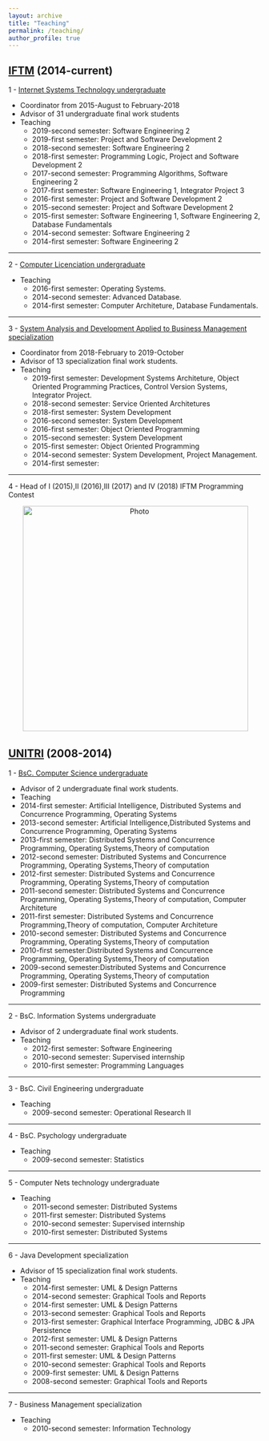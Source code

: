 ```yaml
---
layout: archive
title: "Teaching"
permalink: /teaching/
author_profile: true
---
```


[IFTM](https://iftm.edu.br/) (2014-current)
---

1 - [Internet Systems Technology undergraduate](https://iftm.edu.br/cursos/uberlandiacentro/tecnologo/sistemas-para-internet/)

- Coordinator from 2015-August to February-2018
- Advisor of 31 undergraduate final work students
- Teaching
  - 2019-second semester: Software Engineering 2
  - 2019-first semester: Project and Software Development 2
  - 2018-second semester: Software Engineering 2
  - 2018-first semester: Programming Logic, Project and Software Development 2
  - 2017-second semester: Programming Algorithms, Software Engineering 2
  - 2017-first semester: Software Engineering 1, Integrator Project 3
  - 2016-first semester: Project and Software Development 2
  - 2015-second semester: Project and Software Development 2
  - 2015-first semester: Software Engineering 1, Software Engineering 2, Database Fundamentals
  - 2014-second semester: Software Engineering 2
  - 2014-first semester: Software Engineering 2

--- 

2 - [Computer Licenciation undergraduate](https://iftm.edu.br/cursos/uberlandiacentro/licenciatura/computacao/)

- Teaching
  - 2016-first semester: Operating Systems.
  - 2014-second semester: Advanced Database.
  - 2014-first semester: Computer Architeture, Database Fundamentals.

--- 

3 - [System Analysis and Development Applied to Business Management specialization](https://iftm.edu.br/cursos/uberlandiacentro/especializacao/analise-e-desenvolvimento-de-sistemas-aplicados-a-gestao-empresarial/)

- Coordinator from 2018-February to 2019-October
- Advisor of 13 specialization final work students.
- Teaching
  - 2019-first semester: Development Systems Architeture, Object Oriented Programming Practices, Control Version Systems, Integrator Project.
  - 2018-second semester: Service Oriented Architetures
  - 2018-first semester: System Development
  - 2016-second semester: System Development
  - 2016-first semester: Object Oriented Programming
  - 2015-second semester: System Development
  - 2015-first semester: Object Oriented Programming
  - 2014-second semester: System Development, Project Management.
  - 2014-first semester:

--- 

4 - Head of I (2015),II (2016),III (2017) and IV (2018) IFTM Programming Contest

<p align="center">
  <img src="https://carloseduardoxp.github.io/images/maratona.png?raw=true" alt="Photo" style="width: 450px;"/> 
</p>

[UNITRI](https://unitri.edu.br) (2008-2014)
---


1 - [BsC. Computer Science undergraduate](https://unitri.edu.br/curso/ciencia-da-computacao/)
- Advisor of 2 undergraduate final work students.
- Teaching
 - 2014-first semester: Artificial Intelligence, Distributed Systems and Concurrence Programming, Operating Systems
 - 2013-second semester: Artificial Intelligence,Distributed Systems and Concurrence Programming, Operating Systems
 - 2013-first semester: Distributed Systems and Concurrence Programming, Operating Systems,Theory of computation
 - 2012-second semester: Distributed Systems and Concurrence Programming, Operating Systems,Theory of computation
 - 2012-first semester: Distributed Systems and Concurrence Programming, Operating Systems,Theory of computation
 - 2011-second semester: Distributed Systems and Concurrence Programming, Operating Systems,Theory of computation, Computer Architeture
 - 2011-first semester: Distributed Systems and Concurrence Programming,Theory of computation, Computer Architeture
 - 2010-second semester: Distributed Systems and Concurrence Programming, Operating Systems,Theory of computation
 - 2010-first semester:Distributed Systems and Concurrence Programming, Operating Systems,Theory of computation
 - 2009-second semester:Distributed Systems and Concurrence Programming, Operating Systems,Theory of computation
 - 2009-first semester: Distributed Systems and Concurrence Programming

--- 

2 - BsC. Information Systems undergraduate
- Advisor of 2 undergraduate final work students.
- Teaching
  - 2012-first semester: Software Engineering
  - 2010-second semester: Supervised internship 
  - 2010-first semester: Programming Languages

--- 

3 - BsC. Civil Engineering undergraduate
- Teaching
  - 2009-second semester: Operational Research II

--- 

4 - BsC. Psychology undergraduate
- Teaching
  - 2009-second semester: Statistics

--- 

5 - Computer Nets technology undergraduate
- Teaching
  - 2011-second semester: Distributed Systems
  - 2011-first semester: Distributed Systems
  - 2010-second semester: Supervised internship 
  - 2010-first semester: Distributed Systems

--- 

6 - Java Development specialization
- Advisor of 15 specialization final work students.
- Teaching
  - 2014-first semester: UML & Design Patterns
  - 2014-second semester: Graphical Tools and Reports
  - 2014-first semester: UML & Design Patterns
  - 2013-second semester: Graphical Tools and Reports
  - 2013-first semester: Graphical Interface Programming, JDBC & JPA Persistence
  - 2012-first semester: UML & Design Patterns
  - 2011-second semester: Graphical Tools and Reports
  - 2011-first semester: UML & Design Patterns
  - 2010-second semester: Graphical Tools and Reports
  - 2009-first semester: UML & Design Patterns
  - 2008-second semester: Graphical Tools and Reports

--- 

7 - Business Management specialization
- Teaching
  - 2010-second semester: Information Technology

